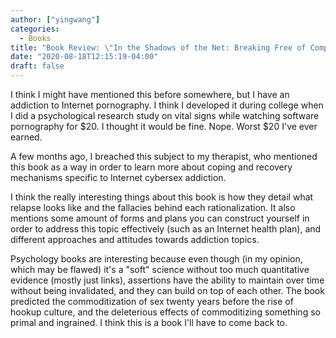 ```yaml
---
author: ["yingwang"]
categories:
  - Books
title: "Book Review: \"In the Shadows of the Net: Breaking Free of Compulsive Online Sexual Behavior\", by Carnes, Delmonico, Griffin et. al."
date: "2020-08-18T12:15:19-04:00"
draft: false
---
```


I think I might have mentioned this before somewhere, but I have an addiction to
Internet pornography. I think I developed it during college when I did a
psychological research study on vital signs while watching software pornography
for $20. I thought it would be fine. Nope. Worst $20 I've ever earned.

A few months ago, I breached this subject to my therapist, who mentioned this
book as a way in order to learn more about coping and recovery mechanisms
specific to Internet cybersex addiction.

I think the really interesting things about this book is how they detail what
relapse looks like and the fallacies behind each rationalization. It also
mentions some amount of forms and plans you can construct yourself in order to
address this topic effectively (such as an Internet health plan), and different
approaches and attitudes towards addiction topics.

Psychology books are interesting because even though (in my opinion, which may
be flawed) it's a "soft" science without too much quantitative evidence (mostly
just links), assertions have the ability to maintain over time without being
invalidated, and they can build on top of each other. The book predicted the
commoditization of sex twenty years before the rise of hookup culture, and the
deleterious effects of commoditizing something so primal and ingrained. I think
this is a book I'll have to come back to.
